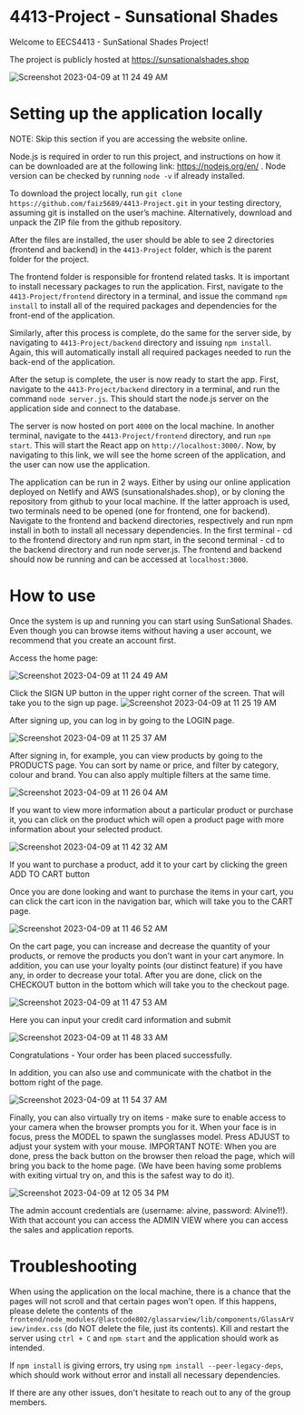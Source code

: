 # 4413-Project - Sunsational Shades

Welcome to EECS4413 - SunSational Shades Project!

The project is publicly hosted at https://sunsationalshades.shop

![Screenshot 2023-04-09 at 11 24 49 AM](https://user-images.githubusercontent.com/43624414/230785897-c2ec4b8c-2238-4114-be2d-edda60cf6299.png)

# Setting up the application locally

NOTE: Skip this section if you are accessing the website online.

Node.js is required in order to run this project, and instructions on how it can be downloaded are at the following link: https://nodejs.org/en/ . Node version can be checked by running `node -v` if already installed.

To download the project locally, run `git clone https://github.com/faiz5689/4413-Project.git` in your testing directory, assuming git is installed on the user’s machine. Alternatively, download and unpack the ZIP file from the github repository.

After the files are installed, the user should be able to see 2 directories (frontend and backend) in the `4413-Project` folder, which is the parent folder for the project.

The frontend folder is responsible for frontend related tasks. It is important to install necessary packages to run the application. First, navigate to the `4413-Project/frontend` directory in a terminal, and issue the command `npm install` to install all of the required packages and dependencies for the front-end of the application.

Similarly, after this process is complete, do the same for the server side, by navigating to `4413-Project/backend` directory and issuing `npm install`. Again, this will automatically install all required packages needed to run the back-end of the application.

After the setup is complete, the user is now ready to start the app. First, navigate to the `4413-Project/backend` directory in a terminal, and run the command `node server.js`. This should start the node.js server on the application side and connect to the database.

The server is now hosted on port `4000` on the local machine. In another terminal, navigate to the `4413-Project/frontend` directory, and run `npm start`. This will start the React app on `http://localhost:3000/`. Now, by navigating to this link, we will see the home screen of the application, and the user can now use the application.

The application can be run in 2 ways. Either by using our online application deployed on Netlify and AWS (sunsationalshades.shop), or by cloning the repository from github to your local machine. If the latter approach is used, two terminals need to be opened (one for frontend, one for backend). Navigate to the frontend and backend directories, respectively and run npm install in both to install all necessary dependencies. In the first terminal - cd to the frontend directory and run npm start, in the second terminal - cd to the backend directory and run node server.js. The frontend and backend should now be running and can be accessed at `localhost:3000`.

# How to use

Once the system is up and running you can start using SunSational Shades. Even though you can browse items without having a user account, we recommend that you create an account first.

Access the home page:

![Screenshot 2023-04-09 at 11 24 49 AM](https://user-images.githubusercontent.com/43624414/230795148-fda78861-7216-460a-9d00-22923d023f8d.png)

Click the SIGN UP button in the upper right corner of the screen. That will take you to the sign up page.
 ![Screenshot 2023-04-09 at 11 25 19 AM](https://user-images.githubusercontent.com/43624414/230795151-d7912e59-f5ea-462b-89d7-f48b4570ce63.png)


After signing up, you can log in by going to the LOGIN page.

![Screenshot 2023-04-09 at 11 25 37 AM](https://user-images.githubusercontent.com/43624414/230795154-357427ef-2bdb-4610-82a7-cd90a556fcf9.png)

After signing in, for example, you can view products by going to the PRODUCTS page. You can sort by name or price, and filter by category, colour and brand. You can also apply multiple filters at the same time.

![Screenshot 2023-04-09 at 11 26 04 AM](https://user-images.githubusercontent.com/43624414/230795161-0e3d030a-5b04-44b1-ad84-83ed0577d814.png)

If you want to view more information about a particular product or purchase it, you can click on the product which will open a product page with more information about your selected product.

![Screenshot 2023-04-09 at 11 42 32 AM](https://user-images.githubusercontent.com/43624414/230795228-0037d978-cc29-46a9-8005-302e89adb239.png)


If you want to purchase a product, add it to your cart by clicking the green ADD TO CART button


Once you are done looking and want to purchase the items in your cart, you can click the cart icon in the navigation bar, which will take you to the CART page.

![Screenshot 2023-04-09 at 11 46 52 AM](https://user-images.githubusercontent.com/43624414/230795290-c9f482cd-fca4-4302-ba6d-d0c66eacefc0.png)


On the cart page, you can increase and decrease the quantity of your products, or remove the products you don’t want in your cart anymore. In addition, you can use your loyalty points (our distinct feature) if you have any, in order to decrease your total. After you are done, click on the CHECKOUT button in the bottom which will take you to the checkout page.

![Screenshot 2023-04-09 at 11 47 53 AM](https://user-images.githubusercontent.com/43624414/230795483-6d2ad673-37c6-49cc-af28-9a03ce63a354.png)

Here you can input your credit card information and submit

![Screenshot 2023-04-09 at 11 48 33 AM](https://user-images.githubusercontent.com/43624414/230795491-75926199-1c0c-4ded-9af5-296bc8b2d645.png)

Congratulations - Your order has been placed successfully.

In addition, you can also use and communicate with the chatbot in the bottom right of the page.

![Screenshot 2023-04-09 at 11 54 37 AM](https://user-images.githubusercontent.com/43624414/230795652-7271ce62-3901-483a-a25b-e3a5a110d1bb.png)


Finally, you can also virtually try on items - make sure to enable access to your camera when the browser prompts you for it. When your face is in focus, press the MODEL to spawn the sunglasses model. Press ADJUST to adjust your system with your mouse. IMPORTANT NOTE: When you are done, press the back button on the browser then reload the page, which will bring you back to the home page. (We have been having some problems with exiting virtual try on, and this is the safest way to do it).

![Screenshot 2023-04-09 at 12 05 34 PM](https://user-images.githubusercontent.com/43624414/230795666-23d852ba-9f89-4a2e-9b31-639d6119e73b.png)

The admin account credentials are (username: alvine, password: Alvine1!). With that account you can access the ADMIN VIEW where you can access the sales and application reports.

# Troubleshooting

When using the application on the local machine, there is a chance that the pages will not scroll and that certain pages won't open. If this happens, please delete the contents of the `frontend/node_modules/@lastcode802/glassarview/lib/components/GlassArView/index.css` (do NOT delete the file, just its contents). Kill and restart the server using `ctrl + C` and `npm start` and the application should work as intended.

If `npm install` is giving errors, try using `npm install --peer-legacy-deps`, which should work without error and install all necessary dependencies.

If there are any other issues, don't hesitate to reach out to any of the group members.

